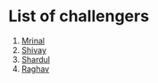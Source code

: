 # List of challengers
1. [Mrinal](https://github.com/mrinal1224)
2. [Shivay](https://github.com/shivaylamba)
3. [Shardul](https://github.com/ShardulDS)
4. [Raghav](https://github.com/raghavdhingra)
